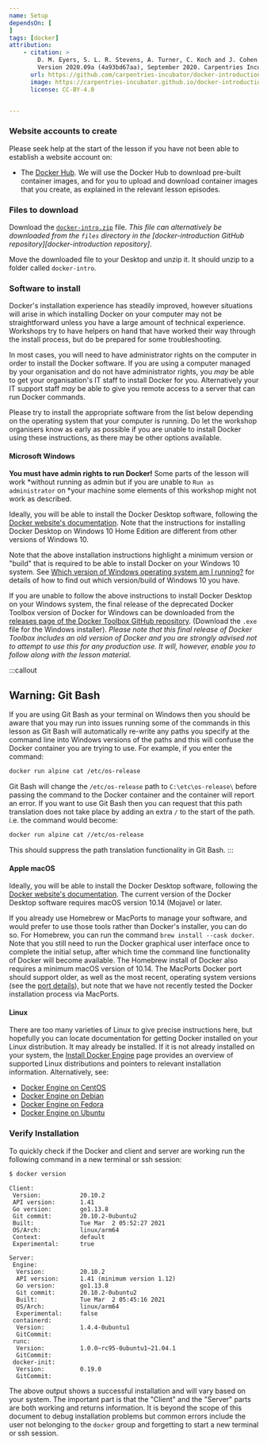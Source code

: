 ```yaml
---
name: Setup
dependsOn: [
]
tags: [docker]
attribution: 
    - citation: >
        D. M. Eyers, S. L. R. Stevens, A. Turner, C. Koch and J. Cohen. "Reproducible computational environments using containers: Introduction to Docker".
        Version 2020.09a (4a93bd67aa), September 2020. Carpentries Incubator. 
      url: https://github.com/carpentries-incubator/docker-introduction
      image: https://carpentries-incubator.github.io/docker-introduction/assets/img/incubator-logo-blue.svg
      license: CC-BY-4.0


---
```

### Website accounts to create
Please seek help at the start of the lesson if you have not been able to establish a website account on:
- The [Docker Hub](http://hub.docker.com). We will use the Docker Hub to download pre-built container images, and for you to upload and download container images that you create, as explained in the relevant lesson episodes.

### Files to download

Download the [`docker-intro.zip`](files/docker-intro.zip) file. _This file can alternatively be downloaded from the `files` directory in the [docker-introduction GitHub repository][docker-introduction repository]_.

Move the downloaded file to your Desktop and unzip it. It should unzip to a folder called `docker-intro`. 

### Software to install

Docker's installation experience has steadily improved, however situations will
arise in which installing Docker on your computer may not be straightforward
unless you have a large amount of technical experience.  Workshops try to have
helpers on hand that have worked their way through the install process, but do
be prepared for some troubleshooting.

In most cases, you will need to have administrator rights on the computer in
order to install the Docker software. If you are using a computer managed by
your organisation and do not have administrator rights, you *may* be able to get
your organisation's IT staff to install Docker for you. Alternatively your IT
support staff *may* be able to give you remote access to a server that can run
Docker commands.

Please try to install the appropriate software from the list below depending on
the operating system that your computer is running. Do let the workshop
organisers know as early as possible if you are unable to install Docker using
these instructions, as there may be other options available.

#### Microsoft Windows

**You must have admin rights to run Docker!** Some parts of the lesson will work
*without running as admin but if you are unable to `Run as administrator` on
*your machine some elements of this workshop might not work as described.

Ideally, you will be able to install the Docker Desktop software, following the
[Docker website's documentation](https://docs.docker.com/docker-for-windows/install/). Note that
the instructions for installing Docker Desktop on Windows 10 Home Edition are
different from other versions of Windows 10.

Note that the above installation instructions highlight a minimum version or
"build" that is required to be able to install Docker on your Windows 10 system.
See [Which version of Windows operating system am I running?](https://support.microsoft.com/en-us/windows/which-version-of-windows-operating-system-am-i-running-628bec99-476a-2c13-5296-9dd081cdd808)
for details of how to find out which version/build of Windows 10 you have.

If you are unable to follow the above instructions to install Docker Desktop on
your Windows system, the final release of the deprecated Docker Toolbox version
of Docker for Windows can be downloaded from the [releases page of the Docker Toolbox GitHub repository](https://github.com/docker/toolbox/releases).
(Download the `.exe` file for the Windows installer). _Please note that this
final release of Docker Toolbox includes an old version of Docker and you are
strongly advised not to attempt to use this for any production use. It will,
however, enable you to follow along with the lesson material._

:::callout
## Warning: Git Bash
If you are using Git Bash as your terminal on Windows then you should be aware that you may run
into issues running some of the commands in this lesson as Git Bash will automatically re-write
any paths you specify at the command line into Windows versions of the paths and this will confuse
the Docker container you are trying to use. For example, if you enter the command:

```bash
docker run alpine cat /etc/os-release
```

Git Bash will change the `/etc/os-release` path to `C:\etc\os-release\` before passing the command
to the Docker container and the container will report an error. If you want to use Git Bash then you
can request that this path translation does not take place by adding an extra `/` to the start of the
path. i.e. the command would become:

```bash
docker run alpine cat //etc/os-release
```

This should suppress the path translation functionality in Git Bash.
:::

#### Apple macOS

Ideally, you will be able to install the Docker Desktop software, following the
[Docker website's documentation](https://docs.docker.com/docker-for-mac/install/).
The current version of the Docker Desktop software requires macOS version 10.14 (Mojave) or later.

If you already use Homebrew or MacPorts to manage your software, and would prefer to use those
tools rather than Docker's installer, you can do so. For Homebrew, you can run the command
`brew install --cask docker`. Note that you still need to run the Docker graphical user interface
once to complete the initial setup, after which time the command line functionality of Docker will
become available. The Homebrew install of Docker also requires a minimum macOS version of 10.14.
The MacPorts Docker port should support older, as well as the most recent, operating system
versions (see the [port details](https://ports.macports.org/port/docker/details/)), but note that
we have not recently tested the Docker installation process via MacPorts.

#### Linux

There are too many varieties of Linux to give precise instructions here, but
hopefully you can locate documentation for getting Docker installed on your
Linux distribution. It may already be installed. If it is not already installed
on your system, the [Install Docker Engine](https://docs.docker.com/engine/install/) page provides an overview of
supported Linux distributions and pointers to relevant installation information.
Alternatively, see:

 - [Docker Engine on CentOS](https://docs.docker.com/install/linux/docker-ce/centos/)
 - [Docker Engine on Debian](https://docs.docker.com/install/linux/docker-ce/debian/)
 - [Docker Engine on Fedora](https://docs.docker.com/install/linux/docker-ce/fedora/)
 - [Docker Engine on Ubuntu](https://docs.docker.com/install/linux/docker-ce/ubuntu/)

### Verify Installation

To quickly check if the Docker and client and server are working run the following command in a new terminal or ssh session:

~~~bash
$ docker version
~~~

~~~
Client:
 Version:           20.10.2
 API version:       1.41
 Go version:        go1.13.8
 Git commit:        20.10.2-0ubuntu2
 Built:             Tue Mar  2 05:52:27 2021
 OS/Arch:           linux/arm64
 Context:           default
 Experimental:      true

Server:
 Engine:
  Version:          20.10.2
  API version:      1.41 (minimum version 1.12)
  Go version:       go1.13.8
  Git commit:       20.10.2-0ubuntu2
  Built:            Tue Mar  2 05:45:16 2021
  OS/Arch:          linux/arm64
  Experimental:     false
 containerd:
  Version:          1.4.4-0ubuntu1
  GitCommit:        
 runc:
  Version:          1.0.0~rc95-0ubuntu1~21.04.1
  GitCommit:        
 docker-init:
  Version:          0.19.0
  GitCommit:        
~~~

The above output shows a successful installation and will vary based on your
system.  The important part is that the "Client" and the "Server" parts are both
working and returns information. It is beyond the scope of this document to
debug installation problems but common errors include the user not belonging to
the `docker` group and forgetting to start a new terminal or ssh session.